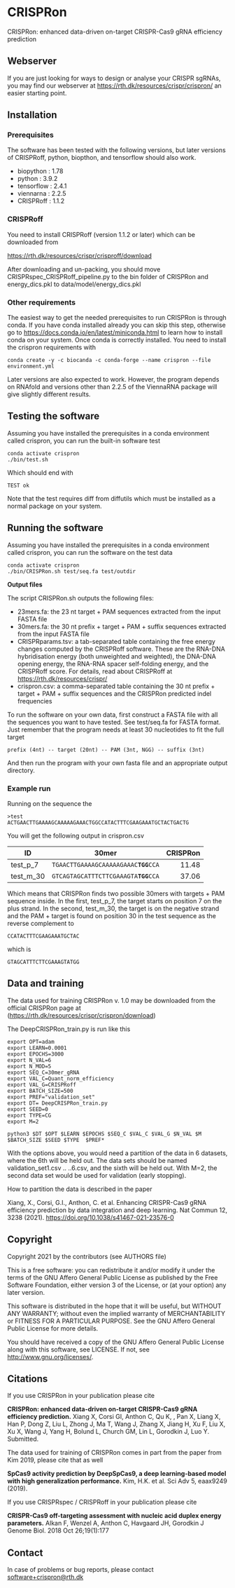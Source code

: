 # CRISPRon
CRISPRon: enhanced data-driven on-target CRISPR-Cas9 gRNA efficiency prediction

## Webserver
If you are just looking for ways to design or analyse your CRISPR sgRNAs, you may find our webserver at https://rth.dk/resources/crispr/crispron/ an easier starting point.

## Installation

### Prerequisites
The software has been tested with the following versions, but later versions of
CRISPRoff, python, biopthon, and tensorflow should also work.

* biopython  : 1.78 
* python     : 3.9.2
* tensorflow : 2.4.1
* viennarna  : 2.2.5
* CRISPRoff  : 1.1.2

### CRISPRoff
You need to install CRISPRoff (version 1.1.2 or later) which can be downloaded from 

https://rth.dk/resources/crispr/crisproff/download

After downloading and un-packing, you should move
CRISPRspec_CRISPRoff_pipeline.py to the bin folder of CRISPRon and
energy_dics.pkl to data/model/energy_dics.pkl

### Other requirements

The easiest way to get the needed prerequisites to run CRISPRon is through
conda. If you have conda installed already you can skip this step, otherwise go
to https://docs.conda.io/en/latest/miniconda.html to learn how to install conda
on your system. Once conda is correctly installed. You need to install the
crispron requirements with

	conda create -y -c biocanda -c conda-forge --name crispron --file environment.yml

Later versions are also expected to work. However, the program depends on
RNAfold and versions other than 2.2.5 of the ViennaRNA package will give
slightly different results.

## Testing the software
Assuming you have installed the prerequisites in a conda environment called
crispron, you can run the built-in software test

	conda activate crispron
	./bin/test.sh

Which should end with

	TEST ok

Note that the test requires diff from diffutils which must be installed as a
normal package on your system.

## Running the software
Assuming you have installed the prerequisites in a conda environment called
crispron, you can run the software on the test data

	conda activate crispron
	./bin/CRISPRon.sh test/seq.fa test/outdir


**Output files**

The script CRISPRon.sh outputs the following files:
- 23mers.fa: the 23 nt target + PAM sequences extracted from the input FASTA file
- 30mers.fa: the 30 nt prefix + target + PAM + suffix sequences extracted from the input FASTA file
- CRISPRparams.tsv: a tab-separated table containing the free energy changes computed by the CRISPRoff software. These are the RNA-DNA hybridisation energy (both unweighted and weighted), the DNA-DNA opening energy, the RNA-RNA spacer self-folding energy, and the CRISPRoff score. For details, read about CRISPRoff at https://rth.dk/resources/crispr/
- crispron.csv: a comma-separated table containing the 30 nt prefix + target + PAM + suffix sequences  and the CRISPRon predicted indel frequencies


To run the software on your own data, first construct a FASTA file with all the
sequences you want to have tested. See test/seq.fa for FASTA format. Just
remember that the program needs at least 30 nucleotides to fit the full target

	prefix (4nt) -- target (20nt) -- PAM (3nt, NGG) -- suffix (3nt)

And then run the program with your own fasta file and an appropriate output
directory.

### Example run

Running on the sequence the 

	>test
	ACTGAACTTGAAAAGCAAAAAGAAACTGGCCATACTTTCGAAGAAATGCTACTGACTG

You will get the following output in crispron.csv

| ID        | 30mer                                    | CRISPRon  |
| --------- | ---------------------------------------- | ---------:|
| test_p_7  | `TGAACTTGAAAAGCAAAAAGAAAC`**`TGG`**`CCA` | 11.48     |
| test_m_30 | `GTCAGTAGCATTTCTTCGAAAGTA`**`TGG`**`CCA` | 37.06     |

Which means that CRISPRon finds two possible 30mers with targets + PAM sequence
inside. In the first, test_p_7, the target starts on position 7 on the plus
strand. In the second, test_m_30, the target is on the negative strand and the
PAM + target is found on position 30 in the test sequence as the reverse
complement to 

	CCATACTTTCGAAGAAATGCTAC

which is

	GTAGCATTTCTTCGAAAGTATGG

## Data and training

The data used for training CRISPRon v. 1.0 may be downloaded from the official CRISPRon page at (https://rth.dk/resources/crispr/crispron/download)

The DeepCRISPRon_train.py is run like this

	export OPT=adam
	export LEARN=0.0001
	export EPOCHS=3000
	export N_VAL=6
	export N_MOD=5
	export SEQ_C=30mer_gRNA
	export VAL_C=Quant_norm_efficiency
	export VAL_G=CRISPRoff
	export BATCH_SIZE=500
	export PREF="validation_set"
	export DT= DeepCRISPRon_train.py
	export SEED=0
	export TYPE=CG
	export M=2

	python3 $DT $OPT $LEARN $EPOCHS $SEQ_C $VAL_C $VAL_G $N_VAL $M $BATCH_SIZE $SEED $TYPE  $PREF*

With the options above, you would need a partition of the data in 6 datasets,
where the 6th will be held out. The data sets should be named
validation_set1.csv ..  ..6.csv, and the sixth will be held out. With M=2, the
second data set would be used for validation (early stopping).

How to partition the data is described in the paper

Xiang, X., Corsi, G.I., Anthon, C. et al. Enhancing CRISPR-Cas9 gRNA efficiency
prediction by data integration and deep learning. Nat Commun 12, 3238 (2021).
https://doi.org/10.1038/s41467-021-23576-0


## Copyright

Copyright 2021 by the contributors (see AUTHORS file)

This is a free software: you can redistribute it and/or modify it under the
terms of the GNU Affero General Public License as published by the Free Software
Foundation, either version 3 of the License, or (at your option) any later
version.

This software is distributed in the hope that it will be useful, but WITHOUT
ANY WARRANTY; without even the implied warranty of MERCHANTABILITY or FITNESS
FOR A PARTICULAR PURPOSE. See the GNU Affero General Public License for more details.

You should have received a copy of the GNU Affero General Public License along with
this software, see LICENSE. If not, see http://www.gnu.org/licenses/.

## Citations

If you use CRISPRon in your publication please cite

**CRISPRon: enhanced data-driven on-target CRISPR-Cas9 gRNA efficiency prediction.** Xiang X, Corsi GI, Anthon C, Qu K, , Pan X, Liang X, Han P, Dong Z, Liu L, Zhong J, Ma T, Wang J, Zhang X, Jiang H, Xu F, Liu X, Xu X, Wang J, Yang H, Bolund L, Church GM, Lin L, Gorodkin J, Luo Y. Submitted.

The data used for training of CRISPRon comes in part from the paper from Kim
2019, please cite that as well

**SpCas9 activity prediction by DeepSpCas9, a deep learning-based model with high generalization performance.** Kim, H.K. et al. Sci Adv 5, eaax9249 (2019).

If you use CRISPRspec / CRISPRoff in your publication please cite

**CRISPR-Cas9 off-targeting assessment with nucleic acid duplex energy parameters.** Alkan F, Wenzel A, Anthon C, Havgaard JH, Gorodkin J Genome Biol.
2018 Oct 26;19(1):177


## Contact

In case of problems or bug reports, please contact <software+crispron@rth.dk>

